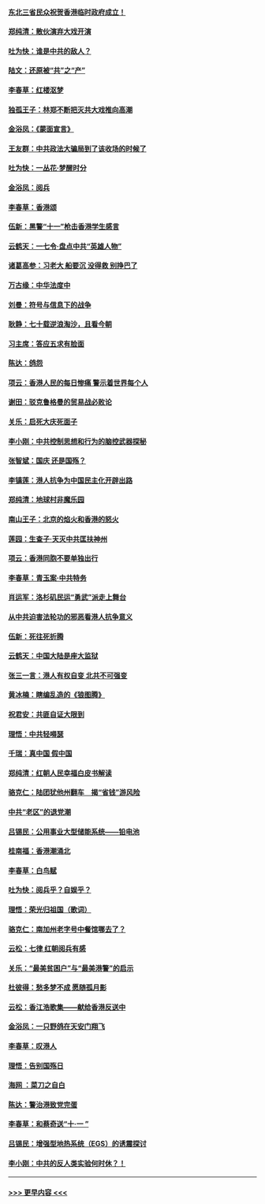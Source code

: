 #### [东北三省民众祝贺香港临时政府成立！](../pages/nsc993/n11571215.md?t=10062101) 
#### [郑纯清：散伙演弃大戏开演](../pages/nsc993/n11570826.md?t=10062101) 
#### [吐为快：谁是中共的敌人？](../pages/nsc993/n11570817.md?t=10062101) 
#### [陆文：还原被“共”之“产”](../pages/nsc993/n11570798.md?t=10062101) 
#### [李春草：红楼沤梦](../pages/nsc993/n11569673.md?t=10062101) 
#### [独孤王子：林郑不断把灭共大戏推向高潮](../pages/nsc993/n11569381.md?t=10062101) 
#### [金浴凤：《蒙面宣言》](../pages/nsc993/n11569368.md?t=10062101) 
#### [王友群：中共政法大骗局到了该收场的时候了](../pages/nsc993/n11568940.md?t=10062101) 
#### [吐为快：一丛花‧梦醒时分](../pages/nsc993/n11567491.md?t=10062101) 
#### [金浴凤：阅兵](../pages/nsc993/n11567454.md?t=10062101) 
#### [李春草：香港颂](../pages/nsc993/n11567444.md?t=10062101) 
#### [伍新：黑警“十一”枪击香港学生感言](../pages/nsc993/n11567426.md?t=10062101) 
#### [云鹤天：一七令‧盘点中共“英雄人物”](../pages/nsc993/n11567091.md?t=10062101) 
#### [诸葛高参：习老大 船要沉 没得救 别挣巴了](../pages/nsc993/n11566976.md?t=10062101) 
#### [万古缘：中华法度中](../pages/nsc993/n11566726.md?t=10062101) 
#### [刘曼：符号与信息下的战争](../pages/nsc993/n11564655.md?t=10062101) 
#### [耿静：七十载逆浪淘沙，且看今朝](../pages/nsc993/n11564520.md?t=10062101) 
#### [习主席：答应五求有脸面](../pages/nsc993/n11563953.md?t=10062101) 
#### [陈达：鸽怨](../pages/nsc993/n11561879.md?t=10062101) 
#### [项云：香港人民的每日惨痛  警示着世界每个人](../pages/nsc993/n11559273.md?t=10062101) 
#### [谢田：驳克鲁格曼的贸易战必败论](../pages/nsc993/n11555840.md?t=10062101) 
#### [关乐：启死大庆死面子](../pages/nsc993/n11556823.md?t=10062101) 
#### [李小刚：中共控制思想和行为的脑控武器探秘](../pages/nsc993/n11556776.md?t=10062101) 
#### [张智斌：国庆  还是国殇？](../pages/nsc993/n11556617.md?t=10062101) 
#### [李镇莲：港人抗争为中国民主化开辟出路](../pages/nsc993/n11556570.md?t=10062101) 
#### [郑纯清：地球村非魔乐园](../pages/nsc993/n11555415.md?t=10062101) 
#### [南山王子：北京的焰火和香港的怒火](../pages/nsc993/n11555318.md?t=10062101) 
#### [莲园：生查子·天灭中共匡扶神州](../pages/nsc993/n11555302.md?t=10062101) 
#### [项云：香港同胞不要单独出行](../pages/nsc993/n11555276.md?t=10062101) 
#### [李春草：青玉案‧中共特务](../pages/nsc993/n11552356.md?t=10062101) 
#### [肖运军：洛杉矶民运“勇武”派走上舞台](../pages/nsc993/n11551595.md?t=10062101) 
#### [从中共迫害法轮功的邪恶看港人抗争意义](../pages/nsc993/n11540858.md?t=10062101) 
#### [伍新：死往死折腾](../pages/nsc993/n11550174.md?t=10062101) 
#### [云鹤天：中国大陆是座大监狱](../pages/nsc993/n11550155.md?t=10062101) 
#### [张三一言：港人有权自变 北共不可强变](../pages/nsc993/n11550132.md?t=10062101) 
#### [黄冰楠：瞎编乱造的《狼图腾》](../pages/nsc993/n11550082.md?t=10062101) 
#### [祝君安：共匪自证大限到](../pages/nsc993/n11550041.md?t=10062101) 
#### [理悟：中共轻嘚瑟](../pages/nsc993/n11547978.md?t=10062101) 
#### [千瑞：真中国 假中国](../pages/nsc993/n11547865.md?t=10062101) 
#### [郑纯清：红朝人民幸福白皮书解读](../pages/nsc993/n11547499.md?t=10062101) 
#### [骆克仁：陆团犹他州翻车　揭“省钱”游风险](../pages/nsc993/n11546977.md?t=10062101) 
#### [中共“老区”的退党潮](../pages/nsc993/n11545995.md?t=10062101) 
#### [吕锡民：公用事业大型储能系统——铅电池](../pages/nsc993/n11545701.md?t=10062101) 
#### [桂南福：香港潮涌北](../pages/nsc993/n11545682.md?t=10062101) 
#### [李春草：白鸟赋](../pages/nsc993/n11545663.md?t=10062101) 
#### [吐为快：阅兵乎？自娱乎？](../pages/nsc993/n11545625.md?t=10062101) 
#### [理悟：荣光归祖国（歌词）](../pages/nsc993/n11545616.md?t=10062101) 
#### [骆克仁：南加州老字号中餐馆哪去了？](../pages/nsc993/n11545120.md?t=10062101) 
#### [云松：七律 红朝阅兵有感](../pages/nsc993/n11542394.md?t=10062101) 
#### [关乐：“最美贫困户”与“最美港警”的启示](../pages/nsc993/n11542252.md?t=10062101) 
#### [杜彼得：愁多梦不成 愿随孤月影](../pages/nsc993/n11540296.md?t=10062101) 
#### [云松：香江浩歌集——献给香港反送中](../pages/nsc993/n11540149.md?t=10062101) 
#### [金浴凤：一只野鸽在天安门翔飞](../pages/nsc993/n11540280.md?t=10062101) 
#### [李春草：叹港人](../pages/nsc993/n11540119.md?t=10062101) 
#### [理悟：告别国殇日](../pages/nsc993/n11539610.md?t=10062101) 
#### [海网 ：菜刀之自白](../pages/nsc993/n11539597.md?t=10062101) 
#### [陈达：警治港致党完蛋](../pages/nsc993/n11538127.md?t=10062101) 
#### [李春草：和蔡奇送“十·一 ”](../pages/nsc993/n11537810.md?t=10062101) 
#### [吕锡民：增强型地热系统（EGS）的诱震探讨](../pages/nsc993/n11537765.md?t=10062101) 
#### [李小刚：中共的反人类实验何时休？！](../pages/nsc993/n11537669.md?t=10062101) 

----
#### [ >>> 更早内容 <<< ](../indexes/nsc993-earlier.md)
